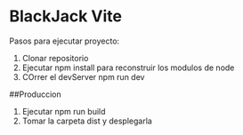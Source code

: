 # BlackJack Vite

Pasos para ejecutar proyecto:

1. Clonar repositorio
2. Ejecutar npm install para reconstruir los modulos de node
3. COrrer el devServer npm run dev


##Produccion

1. Ejecutar npm run build
2. Tomar la carpeta dist y desplegarla